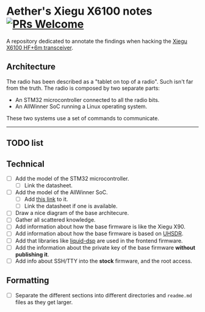 # Aether's Xiegu X6100 notes [![PRs Welcome](https://img.shields.io/badge/PRs-welcome-brightgreen.svg?style=flat-square)](http://makeapullrequest.com)

A repository dedicated to annotate the findings when hacking the
[Xiegu X6100 HF+6m transceiver](https://www.radioddity.com/products/xiegu-x6100).

## Architecture

The radio has been described as a "tablet on top of a radio". Such isn't far
from the truth. The radio is composed by two separate parts:

- An STM32 microcontroller connected to all the radio bits.
- An AllWinner SoC running a Linux operating system.

These two systems use a set of commands to communicate.

----

## TODO list

## Technical

- [ ] Add the model of the STM32 microcontroller.
  - [ ] Link the datasheet.
- [ ] Add the model of the AllWinner SoC.
  - [ ] Add
    [this link](https://www.agipcb.com/products-category/allwinner-r16-quad-core-cortex-a7-linux-android-smart-home/)
    to it.
  - [ ] Link the datasheet if one is available.
- [ ] Draw a nice diagram of the base architecure.
- [ ] Gather all scattered knowledge.
- [ ] Add information about how the base firmware is like the Xiegu X90.
- [ ] Add information about how the base firmware is based on
  [UHSDR](https://df8oe.github.io/UHSDR/).
- [ ] Add that libraries like [liquid-dsp](https://github.com/jgaeddert/liquid-dsp)
  are used in the frontend firmware.
- [ ] Add the information about the private key of the base firmware **without
  publishing it**.
- [ ] Add info about SSH/TTY into the **stock** firmware, and the root access.

## Formatting

- [ ] Separate the different sections into different directories and `readme.md`
  files as they get larger.

